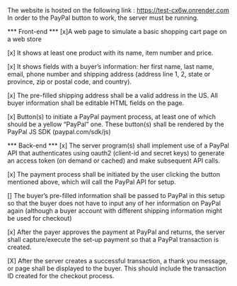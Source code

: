 The website is hosted on the following link : https://test-cx6w.onrender.com
In order to the PayPal button to work, the server must be running.

*** Front-end ***
[x]A web page to simulate a basic shopping cart page on a web store

[x] It shows at least one product with its name, item number and price.

[x] It shows fields with a buyer’s information: her first name, last name, email, phone number and shipping address (address line 1, 2, state or province, zip or postal code, and country). 

[x] The pre-filled shipping address shall be a valid address in the US. All buyer information shall be editable HTML fields on the page.

[x] Button(s) to initiate a PayPal payment process, at least one of which should be a yellow “PayPal” one. These button(s) shall be rendered by the PayPal JS SDK (paypal.com/sdk/js)

*** Back-end ***
[x] The server program(s) shall implement use of a PayPal API that authenticates using oauth2 (client-id and secret keys) to generate an access token (on demand or cached) and make subsequent API calls.

[x] The payment process shall be initiated by the user clicking the button mentioned above, which will call the PayPal API for setup.

[] The buyer’s pre-filled information shall be passed to PayPal in this setup so that the buyer does not have to input any of her information on PayPal again (although a buyer account with different shipping information might be used for checkout)

[x] After the payer approves the payment at PayPal and returns, the server shall capture/execute the set-up payment so that a PayPal transaction is created.

[X] After the server creates a successful transaction, a thank you message, or page shall be displayed to the buyer. This should include the transaction ID created for the checkout process.
